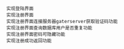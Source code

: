     实现登陆界面
    实现注册界面
    实现注册界面连接服务器gaterserver获取验证码功能
    实现注册界面查询数据库用户是否重复功能
    实现注册界面密码可隐藏功能
    实现注册成功返回功能